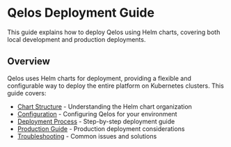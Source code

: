 # Qelos Deployment Guide

This guide explains how to deploy Qelos using Helm charts, covering both local development and production deployments.

## Overview

Qelos uses Helm charts for deployment, providing a flexible and configurable way to deploy the entire platform on Kubernetes clusters. This guide covers:

- [Chart Structure](./chart-structure.md) - Understanding the Helm chart organization
- [Configuration](./configuration.md) - Configuring Qelos for your environment
- [Deployment Process](./deployment-process.md) - Step-by-step deployment guide
- [Production Guide](./production-guide.md) - Production deployment considerations
- [Troubleshooting](./troubleshooting.md) - Common issues and solutions
